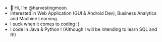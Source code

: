 - 👋 Hi, I’m @harvestingmoon 
- Interested in Web Application (GUI & Android Dev), Business Analytics and Machine Learning 
- I suck when it comes to coding :( 
- I code in Java & Python ! (Although I will be intending to learn SQL and R!)

